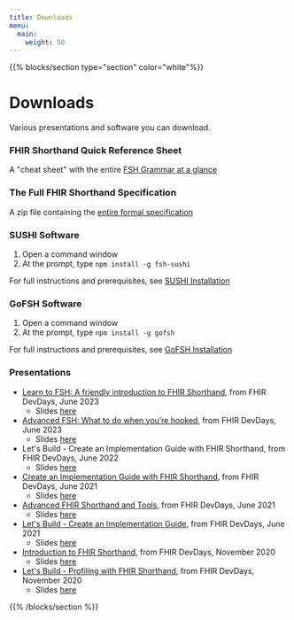 ```yaml
---
title: Downloads
menu:
  main:
    weight: 50
---
```


{{% blocks/section type="section" color="white"%}}

# Downloads

Various presentations and software you can download.

### FHIR Shorthand Quick Reference Sheet

A "cheat sheet" with the entire [FSH Grammar at a glance](http://hl7.org/fhir/uv/shorthand/FSHQuickReference.pdf)

### The Full FHIR Shorthand Specification

A zip file containing the [entire formal specification](http://hl7.org/fhir/uv/shorthand/full-ig.zip)

### SUSHI Software

1. Open a command window
2. At the prompt, type `npm install -g fsh-sushi`

For full instructions and prerequisites, see [SUSHI Installation](/docs/sushi/installation)

### GoFSH Software

1. Open a command window
2. At the prompt, type `npm install -g gofsh`

For full instructions and prerequisites, see [GoFSH Installation](/docs/gofsh/installation)

### Presentations

* <a href="https://youtu.be/tmtEnjxrCDA">Learn to FSH: A friendly introduction to FHIR Shorthand</a>, from FHIR DevDays, June 2023
  * Slides <a href="230606_MarkKramer_Learn_to_FSH.pdf">here</a>
* <a href="https://youtu.be/u6Btqb0Sz3M">Advanced FSH: What to do when you’re hooked</a>, from FHIR DevDays, June 2023
  * Slides <a href="230609_ChrisMoesel_AdvancedFSH.pdf">here</a>
* Let's Build - Create an Implementation Guide with FHIR Shorthand, from FHIR DevDays, June 2022
  * Slides <a href="220607-ChrisMoesel-CreateAnIGWithFHIRShorthand-Chris-Moesel.pdf">here</a>
* <a href="https://youtu.be/OmcSuAMf20s">Create an Implementation Guide with FHIR Shorthand</a>, from FHIR DevDays, June 2021
  * Slides <a href="20210608_Mark_Kramer_Create_an_IG_with_FSH.pdf">here</a>
* <a href="https://youtu.be/Ohgx5TedLlI">Advanced FHIR Shorthand and Tools</a>, from FHIR DevDays, June 2021
  * Slides <a href="20210610_Chris_Moesel_Advanced_FSH_And_Tools.pdf">here</a>
* <a href="https://youtu.be/0JSp-IOul20">Let's Build - Create an Implementation Guide</a>, from FHIR DevDays, June 2021
  * Slides <a href="20210617_MarkKramer_Lets_Build_Create_an_IG_with_FSH.pdf">here</a>
* <a href="https://youtu.be/RfmqpUA606U">Introduction to FHIR Shorthand</a>, from FHIR DevDays, November 2020
  * Slides <a href="201118_Mark_Kramer_Introduction_To_FHIR_Shorthand.pdf">here</a>
* <a href="https://youtu.be/7yzLzQjict0">Let's Build - Profiling with FHIR Shorthand</a>, from FHIR DevDays, November 2020
  * Slides <a href="201118_Chris_Moesel_Lets_Build_with_FHIR_Shorthand.pdf">here</a>

{{% /blocks/section %}}
